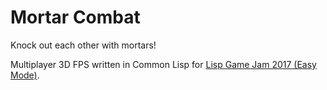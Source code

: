 # Mortar Combat
Knock out each other with mortars!


Multiplayer 3D FPS written in Common Lisp for [Lisp Game Jam 2017 (Easy Mode)](https://itch.io/jam/lisp-game-jam-2017-easy-mode).